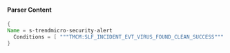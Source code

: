 #### Parser Content
```Java
{
Name = s-trendmicro-security-alert
  Conditions = [ """TMCM:SLF_INCIDENT_EVT_VIRUS_FOUND_CLEAN_SUCCESS""" ]
}
```